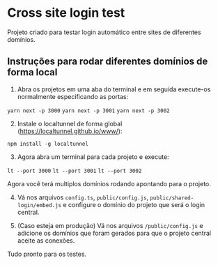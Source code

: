 # Cross site login test

Projeto criado para testar login automático entre sites de diferentes domínios.

## Instruções para rodar diferentes domínios de forma local

1. Abra os projetos em uma aba do terminal e em seguida execute-os normalmente especificando as portas:

`yarn next -p 3000`
`yarn next -p 3001`
`yarn next -p 3002`

2. Instale o localtunnel de forma global (https://localtunnel.github.io/www/):

`npm install -g localtunnel`

3. Agora abra um terminal para cada projeto e execute:

`lt --port 3000`
`lt --port 3001`
`lt --port 3002`

Agora você terá multiplos domínios rodando apontando para o projeto.

4. Vá nos arquivos `config.ts`, `public/config.js`, `public/shared-login/embed.js` e configure o domínio do projeto que será o login central.

5. (Caso esteja em produção) Vá nos arquivos `/public/config.js` e adicione os domínios que foram gerados para que o projeto central aceite as conexões.

Tudo pronto para os testes.
